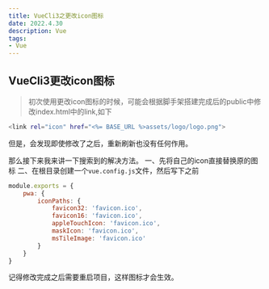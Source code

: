 ```yaml
---
title: VueCli3之更改icon图标
date: 2022.4.30
description: Vue
tags:
- Vue
---
```


## VueCli3更改icon图标

>初次使用更改icon图标的时候，可能会根据脚手架搭建完成后的public中修改index.html中的link,如下
```bash
<link rel="icon" href="<%= BASE_URL %>assets/logo/logo.png">
```
但是，会发现即使修改了之后，重新刷新也没有任何作用。

那么接下来我来讲一下搜索到的解决方法。
一、先将自己的icon直接替换原的图标
二、在根目录创建一个`vue.config.js`文件，然后写下之前
```js
module.exports = {
    pwa: {
        iconPaths: {
            favicon32: 'favicon.ico',
            favicon16: 'favicon.ico',
            appleTouchIcon: 'favicon.ico',
            maskIcon: 'favicon.ico',
            msTileImage: 'favicon.ico'
        }
    }
}
```

记得修改完成之后需要重启项目，这样图标才会生效。
